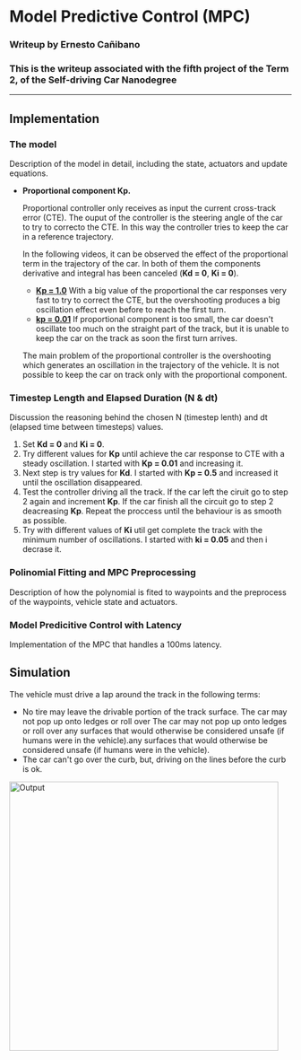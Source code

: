 # **Model Predictive Control (MPC)** 

### Writeup by Ernesto Cañibano

### This is the writeup associated with the fifth project of the Term 2, of the Self-driving Car Nanodegree


---

## Implementation

### The model
  Description of the model in detail, including the state, actuators and update equations.


* **Proportional component Kp.**

  Proportional controller only receives as input the current cross-track error (CTE). 
  The ouput of the controller is the steering angle of the car to try to correcto the CTE. 
  In this way the controller tries to keep the car in a reference trajectory.
  
  In the following videos, it can be observed the effect of the proportional term in the trajectory of the car.
  In both of them the components derivative and integral has been canceled (**Kd = 0**, **Ki = 0**).
  *  [**Kp = 1.0**](videos/kp=1.0_ki=0.0_kd=0.0.mp4) With a big value of the proportional the car responses very fast
  to try to correct the CTE, but the overshooting produces a big oscillation effect even before to reach the first turn. 
  *  [**kp = 0.01**](videos/kp=0.01_ki=0.0_kd=0.0.mp4) If proportional component is too small, the car doesn't oscillate
  too much on the straight part of the track, but it is unable to keep the car on the track as soon the first turn arrives.
 
  The main problem of the proportional controller is the overshooting which generates an oscillation in the trajectory
  of the vehicle. It is not possible to keep the car on track only with the proportional component.



### Timestep Length and Elapsed Duration (N & dt)
  Discussion the reasoning behind the chosen N (timestep lenth) and dt (elapsed time between timesteps) values. 

 
  
  1. Set **Kd = 0** and **Ki = 0**.
  2. Try different values for **Kp** until achieve the car response to CTE with a steady oscillation. 
  I started with **Kp = 0.01** and increasing it.
  3. Next step is try values for **Kd**. I started with **Kp = 0.5** and increased it until the oscillation disappeared.
  4. Test the controller driving all the track. If the car left the ciruit go to step 2 again and increment **Kp**. 
  If the car finish all the circuit go to step 2 deacreasing **Kp**. Repeat the proccess until the behaviour is as smooth
  as possible.
  5. Try with different values of **Ki** util get complete the track with the minimum number of oscillations. I started
  with **ki = 0.05** and then i decrase it. 
  
### Polinomial Fitting and MPC Preprocessing
  Description of how the polynomial is fited to waypoints and the preprocess of the waypoints, vehicle state and 
  actuators.
  
### Model Predicitive Control with Latency
  Implementation of the MPC that handles a 100ms latency. 
  
## Simulation
  The vehicle must drive a lap around the track in the following terms:
  *  No tire may leave the drivable portion of the track surface. The car may not pop up onto ledges or roll over 
  The car may not pop up onto ledges or roll over any surfaces that would otherwise be considered unsafe (if humans 
  were in the vehicle).any surfaces that would otherwise be considered unsafe (if humans were in the vehicle).
  *  The car can't go over the curb, but, driving on the lines before the curb is ok. 
  
  <img src="videos/result.gif" width="480" alt="Output" />

  
  



